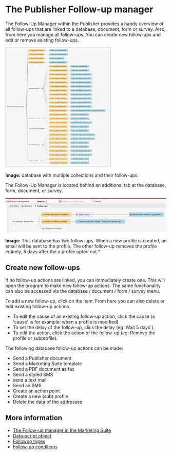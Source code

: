 # The Publisher Follow-up manager

The Follow-Up Manager within the Publisher provides a handy overview of all follow-ups that are linked to a database, document, form or survey. Also, from here you manage all follow-ups. You can create new follow-ups and edit or remove existing follow-ups.

![](../images/overview1.png)

**Image:** database with multiple collections and their follow-ups.

The Follow-Up Manager is located behind an additional tab at the
database, form, document, or survey.

![](../images/follow-up-tab.png)

**Image:** This database has two follow-ups. When a new profile is
created, an email will be sent to the profile. The other follow-up
removes the profile entirely, 5 days after the a profile opted out.*

## Create new follow-ups

If no follow-up actions are linked, you can immediately create one. This
will open the program to make new follow-up actions. The same
functionality can also be accessed via the database / document / form /
survey menu.

To add a new follow-up, click on the item. From here you can also delete
or edit existing follow-up actions.

-   To edit the cause of an existing follow-up action, click the cause
    (a 'cause' is for example: when a profile is modified)
-   To set the delay of the follow-up, click the delay (eg 'Wait 5
    days').
-   To edit the action, click the action of the follow-up (eg: Remove
    the profile or subprofile).

The following database follow-up actions can be made:

-   Send a Publisher document
-   Send a Marketing Suite template
-   Send a PDF document as fax
-   Send a styled SMS
-   send a text mail
-   Send an SMS
-   Create an action point
-   Create a new (sub) profile
-   Delete the data of the addressee

## More information

* [The Follow-up manager in the Marketing Suite](./follow-up-manager-ms)
* [Data-script object](./followups-scripting.md)
* [Followup types](./followups-types)
* [Follow-up conditions](./conditions-for-follow-ups)
